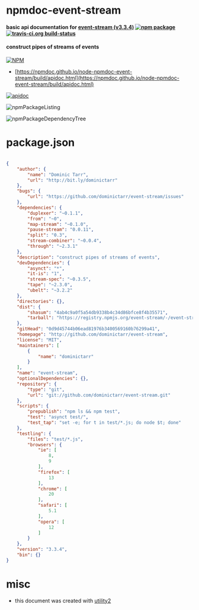 # npmdoc-event-stream

#### basic api documentation for  [event-stream (v3.3.4)](http://github.com/dominictarr/event-stream)  [![npm package](https://img.shields.io/npm/v/npmdoc-event-stream.svg?style=flat-square)](https://www.npmjs.org/package/npmdoc-event-stream) [![travis-ci.org build-status](https://api.travis-ci.org/npmdoc/node-npmdoc-event-stream.svg)](https://travis-ci.org/npmdoc/node-npmdoc-event-stream)

#### construct pipes of streams of events

[![NPM](https://nodei.co/npm/event-stream.png?downloads=true&downloadRank=true&stars=true)](https://www.npmjs.com/package/event-stream)

- [https://npmdoc.github.io/node-npmdoc-event-stream/build/apidoc.html](https://npmdoc.github.io/node-npmdoc-event-stream/build/apidoc.html)

[![apidoc](https://npmdoc.github.io/node-npmdoc-event-stream/build/screenCapture.buildCi.browser.%252Ftmp%252Fbuild%252Fapidoc.html.png)](https://npmdoc.github.io/node-npmdoc-event-stream/build/apidoc.html)

![npmPackageListing](https://npmdoc.github.io/node-npmdoc-event-stream/build/screenCapture.npmPackageListing.svg)

![npmPackageDependencyTree](https://npmdoc.github.io/node-npmdoc-event-stream/build/screenCapture.npmPackageDependencyTree.svg)



# package.json

```json

{
    "author": {
        "name": "Dominic Tarr",
        "url": "http://bit.ly/dominictarr"
    },
    "bugs": {
        "url": "https://github.com/dominictarr/event-stream/issues"
    },
    "dependencies": {
        "duplexer": "~0.1.1",
        "from": "~0",
        "map-stream": "~0.1.0",
        "pause-stream": "0.0.11",
        "split": "0.3",
        "stream-combiner": "~0.0.4",
        "through": "~2.3.1"
    },
    "description": "construct pipes of streams of events",
    "devDependencies": {
        "asynct": "*",
        "it-is": "1",
        "stream-spec": "~0.3.5",
        "tape": "~2.3.0",
        "ubelt": "~3.2.2"
    },
    "directories": {},
    "dist": {
        "shasum": "4ab4c9a0f5a54db9338b4c34d86bfce8f4b35571",
        "tarball": "https://registry.npmjs.org/event-stream/-/event-stream-3.3.4.tgz"
    },
    "gitHead": "0d9d45744b06ead81976b3400569160b76299a41",
    "homepage": "http://github.com/dominictarr/event-stream",
    "license": "MIT",
    "maintainers": [
        {
            "name": "dominictarr"
        }
    ],
    "name": "event-stream",
    "optionalDependencies": {},
    "repository": {
        "type": "git",
        "url": "git://github.com/dominictarr/event-stream.git"
    },
    "scripts": {
        "prepublish": "npm ls && npm test",
        "test": "asynct test/",
        "test_tap": "set -e; for t in test/*.js; do node $t; done"
    },
    "testling": {
        "files": "test/*.js",
        "browsers": {
            "ie": [
                8,
                9
            ],
            "firefox": [
                13
            ],
            "chrome": [
                20
            ],
            "safari": [
                5.1
            ],
            "opera": [
                12
            ]
        }
    },
    "version": "3.3.4",
    "bin": {}
}
```



# misc
- this document was created with [utility2](https://github.com/kaizhu256/node-utility2)
